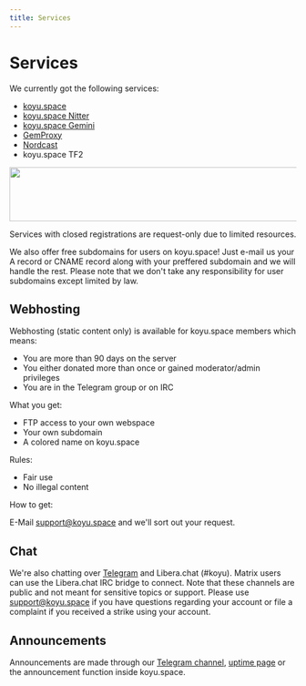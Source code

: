 ```yaml
---
title: Services
---
```


# Services

We currently got the following services:

* [koyu.space](https://koyu.space)
* [koyu.space Nitter](https://nitter.koyu.space)
* [koyu.space Gemini](https://gem.koyu.space)
* [GemProxy](https://gemproxy.koyu.space)
* [Nordcast](https://nordcast.koyu.space)
* koyu.space TF2

<a href="https://www.gametracker.com/server_info/45.142.114.226:27015/" target="_blank"><img src="https://cache.gametracker.com/server_info/45.142.114.226:27015/b_560_95_1.png" border="0" width="560" height="95" alt=""/></a>

Services with closed registrations are request-only due to limited resources.

We also offer free subdomains for users on koyu.space! Just e-mail us your A record or CNAME record along with your preffered subdomain and we will handle the rest. Please note that we don't take any responsibility for user subdomains except limited by law.

## Webhosting

Webhosting (static content only) is available for koyu.space members which means:

* You are more than 90 days on the server
* You either donated more than once or gained moderator/admin privileges
* You are in the Telegram group or on IRC

What you get:

* FTP access to your own webspace
* Your own subdomain
* A colored name on koyu.space

Rules:

* Fair use
* No illegal content

How to get:

E-Mail support@koyu.space and we'll sort out your request.

## Chat

We're also chatting over [Telegram](https://t.me/+xIh9r2VqrD9mYmJk) and Libera.chat (#koyu). Matrix users can use the Libera.chat IRC bridge to connect. Note that these channels are public and not meant for sensitive topics or support. Please use support@koyu.space if you have questions regarding your account or file a complaint if you received a strike using your account.

## Announcements

Announcements are made through our [Telegram channel](https://t.me/koyuspace), [uptime page](https://up.koyu.space) or the announcement function inside koyu.space.

